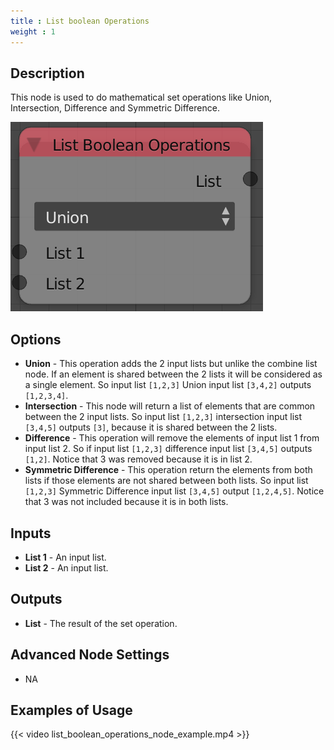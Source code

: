 ```yaml
---
title : List boolean Operations
weight : 1
---
```


## Description

This node is used to do mathematical set operations like Union,
Intersection, Difference and Symmetric Difference.

![image](list_boolean_operations_node.png)

## Options

- **Union** - This operation adds the 2 input lists but unlike the
    combine list node. If an element is shared between the 2 lists it
    will be considered as a single element. So input list `[1,2,3]`
    Union input list `[3,4,2]` outputs `[1,2,3,4]`.
- **Intersection** - This node will return a list of elements that are
    common between the 2 input lists. So input list `[1,2,3]`
    intersection input list `[3,4,5]` outputs `[3]`, because it is
    shared between the 2 lists.
- **Difference** - This operation will remove the elements of input
    list 1 from input list 2. So if input list `[1,2,3]` difference
    input list `[3,4,5]` outputs `[1,2]`. Notice that 3 was removed
    because it is in list 2.
- **Symmetric Difference** - This operation return the elements from
    both lists if those elements are not shared between both lists. So
    input list `[1,2,3]` Symmetric Difference input list `[3,4,5]`
    output `[1,2,4,5]`. Notice that 3 was not included because it is in
    both lists.

## Inputs

- **List 1** - An input list.
- **List 2** - An input list.

## Outputs

- **List** - The result of the set operation.

## Advanced Node Settings

- NA

## Examples of Usage

{{< video list_boolean_operations_node_example.mp4 >}}
